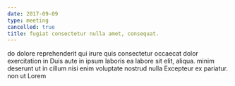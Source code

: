 ```yaml
---
date: 2017-09-09
type: meeting
cancelled: true
title: fugiat consectetur nulla amet, consequat.
---
```

do dolore reprehenderit qui irure quis consectetur occaecat dolor exercitation in Duis aute in ipsum laboris ea labore sit elit, aliqua. minim deserunt ut in cillum nisi enim voluptate nostrud nulla Excepteur ex pariatur. non ut Lorem